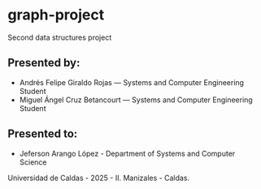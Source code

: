 # graph-project
Second data structures project

## Presented by:
- Andrés Felipe Giraldo Rojas — Systems and Computer Engineering Student
- Miguel Ángel Cruz Betancourt — Systems and Computer Engineering Student

## Presented to:
- Jeferson Arango López - Department of Systems and Computer Science

Universidad de Caldas - 2025 - II.
Manizales - Caldas.
